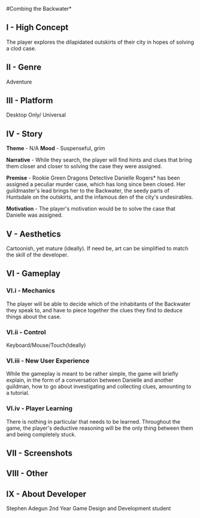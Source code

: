 #Combing the Backwater*

## I - High Concept
The player explores the dilapidated outskirts of their city in hopes of solving a clod case.

## II - Genre
Adventure

## III - Platform
Desktop Only/ Universal

## IV - Story
**Theme** - N/A
**Mood** - Suspenseful, grim

**Narrative** - While they search, the player will find hints and clues that bring them closer and closer to solving the case they were assigned. 

**Premise** - Rookie Green Dragons Detective Danielle Rogers* has been assigned a peculiar murder case, which has long since been closed. Her guildmaster's lead brings her to the Backwater, the seedy parts of Huntsdale on the outskirts, and the infamous den of the city's undesirables.

**Motivation** - The player's motivation would be to solve the case that Danielle was assigned.

## V - Aesthetics
Cartoonish, yet mature (ideally). If need be, art can be simplified to match the skill of the developer.

## VI - Gameplay
### VI.i - Mechanics
The player will be able to decide which of the inhabitants of the Backwater they speak to, and have to piece together the clues they find to deduce things about the case.

### VI.ii - Control
Keyboard/Mouse/Touch(Ideally)

### VI.iii - New User Experience
While the gameplay is meant to be rather simple, the game will briefly explain, in the form of a conversation between Danielle and another guildman, how to go about investigating and collecting clues, amounting to a tutorial.

### VI.iv - Player Learning
There is nothing in particular that needs to be learned. Throughout the game, the player's deductive reasoning will be the only thing between them and being completely stuck.

## VII - Screenshots

## VIII - Other

## IX - About Developer
Stephen Adegun
2nd Year Game Design and Development student
